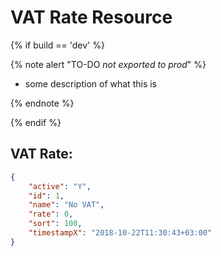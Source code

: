 # VAT Rate Resource

{% if build == 'dev' %}

{% note alert "TO-DO _not exported to prod_" %}

- some description of what this is
  
{% endnote %}

{% endif %}

## VAT Rate:

```json
{
    "active": "Y",
    "id": 1,
    "name": "No VAT",
    "rate": 0,
    "sort": 100,
    "timestampX": "2018-10-22T11:30:43+03:00"
}
```